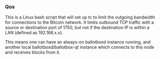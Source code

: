 ### Qos ###

This is a Linux bash script that will set up tc to limit the outgoing bandwidth for connections to the Bitcoin network. It limits outbound TCP traffic with a source or destination port of 1750, but not if the destination IP is within a LAN (defined as 192.168.x.x).

This means one can have an always-on ballotboxd instance running, and another local ballotboxd/ballotbox-qt instance which connects to this node and receives blocks from it.
